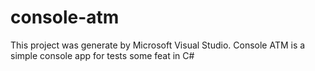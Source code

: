 # console-atm

This project was generate by Microsoft Visual Studio. Console ATM is a simple console app for tests some feat in C#
